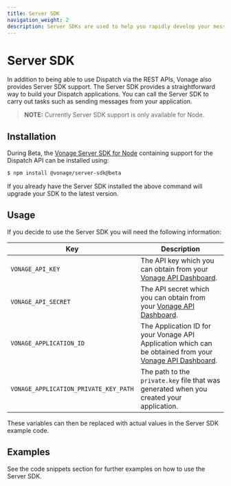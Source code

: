 ```yaml
---
title: Server SDK
navigation_weight: 2
description: Server SDKs are used to help you rapidly develop your messaging applications.
---
```


# Server SDK

In addition to being able to use Dispatch via the REST APIs, Vonage also provides Server SDK support. The Server SDK provides a straightforward way to build your Dispatch applications. You can call the Server SDK to carry out tasks such as sending messages from your application.

> **NOTE:** Currently Server SDK support is only available for Node.

## Installation

During Beta, the [Vonage Server SDK for Node](https://github.com/Vonage/vonage-node-sdk) containing support for the Dispatch API can be installed using:

``` bash
$ npm install @vonage/server-sdk@beta
```

If you already have the Server SDK installed the above command will upgrade your SDK to the latest version.

## Usage

If you decide to use the Server SDK you will need the following information:

Key | Description
-- | --
`VONAGE_API_KEY` | The API key which you can obtain from your [Vonage API Dashboard](https://dashboard.nexmo.com).
`VONAGE_API_SECRET` | The API secret which you can obtain from your [Vonage API Dashboard](https://dashboard.nexmo.com).
`VONAGE_APPLICATION_ID` | The Application ID for your Vonage API Application which can be obtained from your [Vonage API Dashboard](https://dashboard.nexmo.com).
`VONAGE_APPLICATION_PRIVATE_KEY_PATH` | The path to the `private.key` file that was generated when you created your application.

These variables can then be replaced with actual values in the Server SDK example code.

## Examples

See the code snippets section for further examples on how to use the Server SDK.
